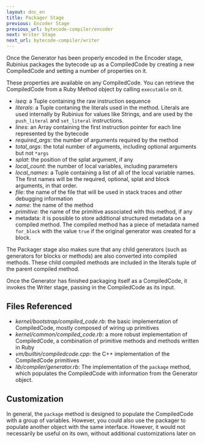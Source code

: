 ```yaml
---
layout: doc_en
title: Packager Stage
previous: Encoder Stage
previous_url: bytecode-compiler/encoder
next: Writer Stage
next_url: bytecode-compiler/writer
---
```


Once the Generator has been properly encoded in the Encoder stage,
Rubinius packages the bytecode up as a CompiledCode by creating a new
CompiledCode and setting a number of properties on it.

These properties are available on any CompiledCode. You can retrieve
the CompiledCode from a Ruby Method object by calling `executable` on
it.

* *iseq*: a Tuple containing the raw instruction sequence
* *literals*: a Tuple contaning the literals used in the method.
  Literals are used internally by Rubinius for values like Strings, and
  are used by the `push_literal` and `set_literal` instructions.
* *lines*: an Array containing the first instruction pointer for each
  line represented by the bytecode
* *required_args*: the number of arguments required by the method
* *total_args*: the total number of arguments, including optional
  arguments but not `*args`
* *splat*: the position of the splat argument, if any
* *local_count*: the number of local variables, including parameters
* *local_names*: a Tuple containing a list of all of the local variable
  names. The first names will be the required, optional, splat and block
  arguments, in that order.
* *file*: the name of the file that will be used in stack traces and
  other debugging information
* *name*: the name of the method
* *primitive*: the name of the primitive associated with this method, if
  any
* metadata: it is possible to store additional structured metadata on a
  compiled method. The compiled method has a piece of metadata named
  `for_block` with the value `true` if the original generator was
  created for a block.

The Packager stage also makes sure that any child generators (such as
generators for blocks or methods) are also converted into compiled
methods. These child compiled methods are included in the literals tuple
of the parent compiled method.

Once the Generator has finished packaging itself as a CompiledCode, it
invokes the Writer stage, passing in the CompiledCode as its input.

## Files Referenced

* *kernel/bootstrap/compiled_code.rb*: the basic implementation of
  CompiledCode, mostly composed of wiring up primitives
* *kernel/common/compiled_code.rb*: a more robust implementation of
  CompiledCode, a combination of primitive methods and methods written
  in Ruby
* *vm/builtin/compiledcode.cpp*: the C++ implementation of the
  CompiledCode primitives
* *lib/compiler/generator.rb*: The implementation of the `package`
  method, which populates the CompiledCode with information from the
  Generator object.

## Customization

In general, the `package` method is designed to populate the
CompiledCode with a group of variables. However, you could also use
the packager to populate another object with the same interface.
However, it would not necessarily be useful on its own, without
additional customizations later on
